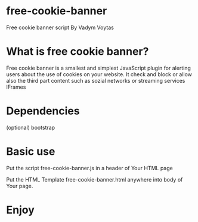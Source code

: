 # free-cookie-banner
Free cookie banner script
By Vadym Voytas

# What is free cookie banner?

Free cookie banner is a smallest and simplest JavaScript plugin for alerting users about the use of cookies on your website.
It check and block or allow also the third part content such as sozial networks or streaming services IFrames

# Dependencies

(optional) bootstrap

# Basic use

Put the script free-cookie-banner.js in a header of Your HTML page

<link rel="stylesheet" type="text/css" href="free-cookie-banner.css">

<!-- optional Bootstrap -->
<link rel="stylesheet" href="https://maxcdn.bootstrapcdn.com/bootstrap/3.4.1/css/bootstrap.min.css">
<script src="https://maxcdn.bootstrapcdn.com/bootstrap/3.4.1/js/bootstrap.min.js"></script>

<script src="free-cookie-banner.js"></script>


Put the HTML Template free-cookie-banner.html anywhere into body of Your page.

# Enjoy
